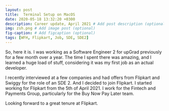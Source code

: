 ```yaml
---
layout: post
title:  Terminal Setup on MacOS 
date: 2020-05-18 13:32:20 +0300
description: Career update, April 2021 # Add post description (optional)
img: zsh.png # Add image post (optional)
fig-caption: # Add figcaption (optional)
tags: [WFH, Flipkart, Job, SDE, SDE2]
---
```

So, here it is. I was working as a Software Engineer 2 for upGrad previously for a few month over a year.
The time I spent there was amazing, and I learned a huge load of stuff, considering it was my first job as an actual developer.

I recently interviewed at a few companies and had offers from Flipkart and Swiggy for the role of an SDE 2. And I decided to join Flipkart.
I started working for Flipkart from the 5th of April 2021. I work for the Fintech and Payments Group, particularly for the Buy Now Pay Later team.

Looking forward to a great tenure at Flipkart.